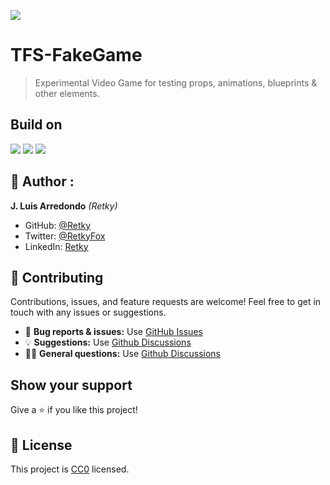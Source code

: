![](https://img.shields.io/badge/TFS-ff7b00?style=plastic)
# TFS-FakeGame
> Experimental Video Game for testing props, animations, blueprints & other elements.

## Build on
[![](https://img.shields.io/badge/Unreal%20Engine-5.0.0-ff7b00)](https://www.unrealengine.com/en-US/)
[![](https://img.shields.io/badge/Clip%20Studio%20Paint-1.11.14-ff7b00)](https://www.clipstudio.net/en/)
[![](https://img.shields.io/badge/Blender-3.1.2-ff7b00)](https://www.blender.org)

## 👤 Author :
**J. Luis Arredondo** *(Retky)*
- GitHub: [@Retky](https://github.com/Retky "J. Luis Arredondo GitHub")
- Twitter: [@RetkyFox](https://twitter.com/retkyFox "J. Luis Arredondo Twitter")
- LinkedIn: [Retky](https://www.linkedin.com/in/Retky "J. Luis Arredondo LinkedIn")

## 🤝 Contributing

Contributions, issues, and feature requests are welcome!
Feel free to get in touch with any issues or suggestions.

- 🐛 **Bug reports & issues:** Use [GitHub Issues](https://github.com/Retky/TFS-FakeGame/issues "Bugs & Issues")
- 💡 **Suggestions:** Use [Github Discussions](https://github.com/Retky/TFS-FakeGame/discussions "Suggestions")
- 🙋‍♀️ **General questions:** Use [Github Discussions](https://github.com/Retky/TFS-FakeGame/discussions "General Questions")

## Show your support

Give a ⭐️ if you like this project!

## 📝 License
This project is [CC0](./LICENSE) licensed.
